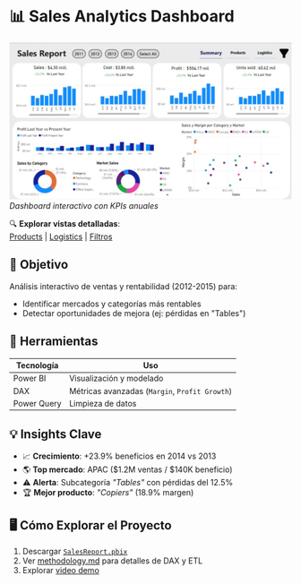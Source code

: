 # 📊 Sales Analytics Dashboard 
 
![Vista resumen del dashboard](outputs/Dashboard_Summary.JPG)  
*Dashboard interactivo con KPIs anuales*

🔍 **Explorar vistas detalladas**:  
[Products](outputs/Dashboard_Products.JPG) | [Logistics](outputs/Dashboard_Logistics.JPG) | [Filtros](outputs/Dashboard_filtering.JPG)

## 🎯 Objetivo
Análisis interactivo de ventas y rentabilidad (2012-2015) para:
- Identificar mercados y categorías más rentables
- Detectar oportunidades de mejora (ej: pérdidas en "Tables")

## 🔧 Herramientas
| Tecnología | Uso |
|------------|-----|
| Power BI | Visualización y modelado |
| DAX | Métricas avanzadas (`Margin`, `Profit Growth`) |
| Power Query | Limpieza de datos |

## 💡 Insights Clave
- 📈 **Crecimiento**: +23.9% beneficios en 2014 vs 2013
- 🌎 **Top mercado**: APAC ($1.2M ventas / $140K beneficio)
- ⚠️ **Alerta**: Subcategoría *"Tables"* con pérdidas del 12.5%
- 🏆 **Mejor producto**: *"Copiers"* (18.9% margen)

## 🖥️ Cómo Explorar el Proyecto
1. Descargar [`SalesReport.pbix`](powerbi/)
2. Ver [methodology.md](/docs/) para detalles de DAX y ETL
3. Explorar [video demo](/outputs/demo.mp4)

